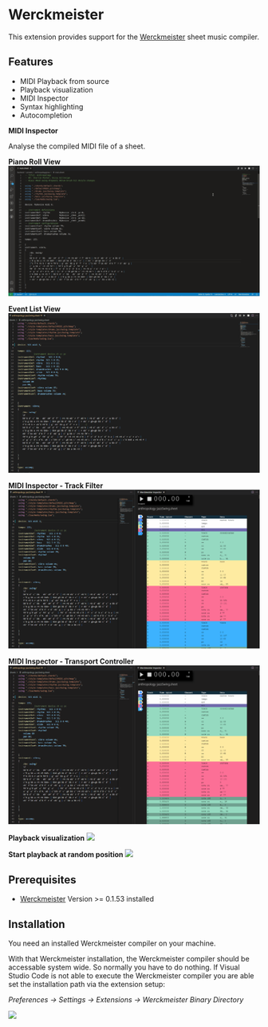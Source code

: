 # Werckmeister

This extension provides support for the [Werckmeister](https://werckme.github.io) sheet music compiler.


## Features

* MIDI Playback from source
* Playback visualization
* MIDI Inspector
* Syntax highlighting
* Autocompletion


**MIDI Inspector**

Analyse the compiled MIDI file of a sheet. 


**Piano Roll View**
<img src="https://raw.githubusercontent.com/werckme/werckmeister-codext/master/assets/features/werckmeister-inspector-piano-roll.gif">

**Event List View**
<img src="https://raw.githubusercontent.com/werckme/werckmeister-codext/master/assets/features/werckmeister-inspector.gif">

**MIDI Inspector - Track Filter**
<img src="https://raw.githubusercontent.com/werckme/werckmeister-codext/master/assets/features/werckmeister-inspector-filter.gif">

**MIDI Inspector - Transport Controller**
<img src="https://raw.githubusercontent.com/werckme/werckmeister-codext/master/assets/features/werckmeister-inspector-transport.gif">

**Playback visualization**
<img src="https://raw.githubusercontent.com/werckme/werckmeister-codext/master/assets/features/playbackvis.gif">

**Start playback at random position**
<img src="https://raw.githubusercontent.com/werckme/werckmeister-codext/master/assets/features/startfrompos.gif">


## Prerequisites

* [Werckmeister](https://werckme.github.io) Version >= 0.1.53 installed

## Installation

You need an installed Werckmeister compiler on your machine.

With that Werckmeister installation, the Werckmeister compiler should be accessable system wide. So normally you have to do nothing.
If Visual Studio Code is not able to execute the Werckmeister compiler you are able set the installation path via the extension setup:

*Preferences -> Settings -> Extensions -> Werckmeister Binary Directory*

<img src="https://raw.githubusercontent.com/werckme/werckmeister-codext/master/assets/pathsetup.png">
